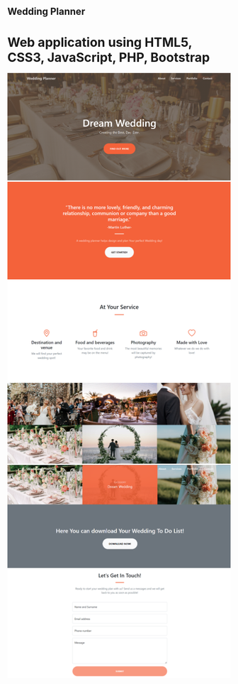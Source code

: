 ## Wedding Planner

# Web application using HTML5, CSS3, JavaScript, PHP, Bootstrap

<img src="./assets/readme/Screenshot_1.png">

<img src="./assets/readme/Screenshot_2.png">

<img src="./assets/readme/Screenshot_3.png">

<img src="./assets/readme/Screenshot_4.png">

<img src="./assets/readme/Screenshot_5.png">

<img src="./assets/readme/Screenshot_6.png">